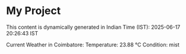 # My Project

This content is dynamically generated in Indian Time (IST): 2025-06-17 20:26:43 IST


Current Weather in Coimbatore:
Temperature: 23.88 °C
Condition: mist
